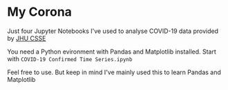 # My Corona

Just four Jupyter Notebooks I've used to analyse COVID-19 data provided by [JHU
CSSE](https://systems.jhu.edu/)

You need a Python evironment with Pandas and Matplotlib installed. Start with `COVID-19 Confirmed Time
Series.ipynb`

Feel free to use. But keep in mind I've mainly used this to learn Pandas and
Matplotlib

